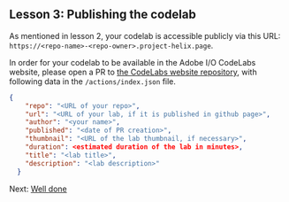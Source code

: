 ## Lesson 3: Publishing the codelab

As mentioned in lesson 2, your codelab is accessible publicly via this URL: `https://<repo-name>-<repo-owner>.project-helix.page`.  

In order for your codelab to be available in the Adobe I/O CodeLabs website, please open a PR to [the CodeLabs website repository](https://github.com/AdobeDocs/adobeio-codelabs), with following data in the `/actions/index.json` file.

```json
{
    "repo": "<URL of your repo>",
    "url": "<URL of your lab, if it is published in github page>",
    "author": "<your name>",
    "published": "<date of PR creation>",
    "thumbnail": "<URL of the lab thumbnail, if necessary>",
    "duration": <estimated duration of the lab in minutes>,
    "title": "<lab title>",
    "description": "<lab description>"
  }
```

Next: [Well done](/lessons/welldone.md)
